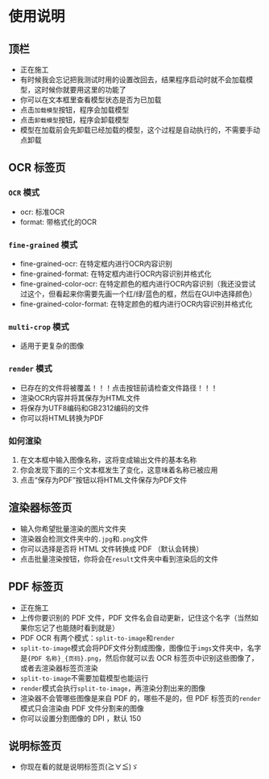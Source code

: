 # 使用说明

## **顶栏**
- 正在施工
- 有时候我会忘记把我测试时用的设置改回去，结果程序启动时就不会加载模型，这时候你就要用这里的功能了
- 你可以在文本框里查看模型状态是否为已加载
- 点击`加载模型`按钮，程序会加载模型
- 点击`卸载模型`按钮，程序会卸载模型
- 模型在加载前会先卸载已经加载的模型，这个过程是自动执行的，不需要手动点卸载

## **OCR 标签页**

### `OCR` 模式
- ocr: 标准OCR
- format: 带格式化的OCR
### `fine-grained` 模式
- fine-grained-ocr: 在特定框内进行OCR内容识别
- fine-grained-format: 在特定框内进行OCR内容识别并格式化
- fine-grained-color-ocr: 在特定颜色的框内进行OCR内容识别（我还没尝试过这个，但看起来你需要先画一个红/绿/蓝色的框，然后在GUI中选择颜色）
- fine-grained-color-format: 在特定颜色的框内进行OCR内容识别并格式化
### `multi-crop` 模式
- 适用于更复杂的图像
### `render` 模式
- 已存在的文件将被覆盖！！！点击按钮前请检查文件路径！！！
- 渲染OCR内容并将其保存为HTML文件
- 将保存为UTF8编码和GB2312编码的文件
- 你可以将HTML转换为PDF
### **如何渲染**
1. 在文本框中输入图像名称，这将变成输出文件的基本名称
2. 你会发现下面的三个文本框发生了变化，这意味着名称已被应用
3. 点击“保存为PDF”按钮以将HTML文件保存为PDF文件

## **渲染器标签页**
- 输入你希望批量渲染的图片文件夹
- 渲染器会检测文件夹中的`.jpg`和`.png`文件
- 你可以选择是否将 HTML 文件转换成 PDF （默认会转换）
- 点击批量渲染按钮，你将会在`result`文件夹中看到渲染后的文件

## **PDF 标签页**
- 正在施工
- 上传你要识别的 PDF 文件，PDF 文件名会自动更新，记住这个名字（当然如果你忘记了也能随时看到就是）
- PDF OCR 有两个模式：`split-to-image`和`render`
- `split-to-image`模式会将PDF文件分割成图像，图像位于`imgs`文件夹中，名字是`{PDF 名称}_{页码}.png`，然后你就可以去 OCR 标签页中识别这些图像了，或者去渲染器标签页渲染
- `split-to-image`不需要加载模型也能运行
- `render`模式会执行`split-to-image`，再渲染分割出来的图像
- 渲染器不会管哪些图像是来自 PDF 的，哪些不是的，但 PDF 标签页的`render`模式只会渲染由 PDF 文件分割来的图像
- 你可以设置分割图像的 DPI ，默认 150

## **说明标签页**
- 你现在看的就是说明标签页(≧∀≦)ゞ
